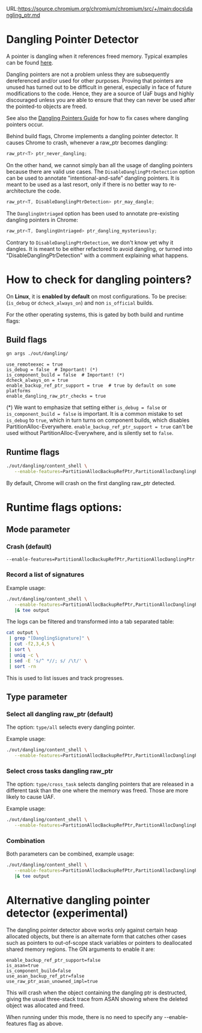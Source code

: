 URL:https://source.chromium.org/chromium/chromium/src/+/main:docs\dangling_ptr.md
# Dangling Pointer Detector

A pointer is dangling when it references freed memory. Typical examples can be
found [here](https://docs.google.com/document/d/11YYsyPF9rQv_QFf982Khie3YuNPXV0NdhzJPojpZfco/edit?resourcekey=0-h1dr1uDzZGU7YWHth5TRAQ#heading=h.wxt96wl0k0sq).

Dangling pointers are not a problem unless they are subsequently dereferenced
and/or used for other purposes. Proving that pointers are unused has turned out
to be difficult in general, especially in face of future modifications to
the code. Hence, they are a source of UaF bugs and highly discouraged unless
you are able to ensure that they can never be used after the pointed-to objects
are freed.

See also the [Dangling Pointers Guide](./dangling_ptr_guide.md) for how to fix
cases where dangling pointers occur.

Behind build flags, Chrome implements a dangling pointer detector. It causes
Chrome to crash, whenever a raw_ptr becomes dangling:
```cpp
raw_ptr<T> ptr_never_dangling;
```

On the other hand, we cannot simply ban all the usage of dangling pointers
because there are valid use cases. The `DisableDanglingPtrDetection` option can
be used to annotate "intentional-and-safe" dangling pointers. It is meant to be
used as a last resort, only if there is no better way to re-architecture the
code.
```cpp
raw_ptr<T, DisableDanglingPtrDetection> ptr_may_dangle;
```

The `DanglingUntriaged` option has been used to annotate pre-existing dangling
pointers in Chrome:
```cpp
raw_ptr<T, DanglingUntriaged> ptr_dangling_mysteriously;
```
Contrary to `DisableDanglingPtrDetection`, we don't know yet why it dangles. It
is meant to be either refactored to avoid dangling, or turned into
"DisableDanglingPtrDetection" with a comment explaining what happens.

# How to check for dangling pointers?

On **Linux**, it is **enabled by default** on most configurations.
To be precise: (`is_debug` or `dcheck_always_on`) and non `is_official` builds.

For the other operating systems, this is gated by both build and runtime flags:

## Build flags

```bash
gn args ./out/dangling/
```

```gn
use_remoteexec = true
is_debug = false  # Important! (*)
is_component_build = false  # Important! (*)
dcheck_always_on = true
enable_backup_ref_ptr_support = true  # true by default on some platforms
enable_dangling_raw_ptr_checks = true
```

(*) We want to emphasize that setting either `is_debug = false` or
`is_component_build = false` is important. It is a common mistake to set
`is_debug` to `true`, which in turn turns on component builds, which
disables PartitionAlloc-Everywhere. `enable_backup_ref_ptr_support = true` can't
be used without PartitionAlloc-Everywhere, and is silently set to `false`.

## Runtime flags

```bash
./out/dangling/content_shell \
   --enable-features=PartitionAllocBackupRefPtr,PartitionAllocDanglingPtr
```

By default, Chrome will crash on the first dangling raw_ptr detected.

# Runtime flags options:

## Mode parameter

### Crash (default)

```bash
--enable-features=PartitionAllocBackupRefPtr,PartitionAllocDanglingPtr:mode/crash
```

### Record a list of signatures

Example usage:
```bash
./out/dangling/content_shell \
   --enable-features=PartitionAllocBackupRefPtr,PartitionAllocDanglingPtr:mode/log_only \
   |& tee output
```

The logs can be filtered and transformed into a tab separated table:
```bash
cat output \
 | grep "[DanglingSignature]" \
 | cut -f2,3,4,5 \
 | sort \
 | uniq -c \
 | sed -E 's/^ *//; s/ /\t/' \
 | sort -rn
```

This is used to list issues and track progresses.

## Type parameter
### Select all dangling raw_ptr (default)

The option: `type/all` selects every dangling pointer.

Example usage:
```bash
./out/dangling/content_shell \
   --enable-features=PartitionAllocBackupRefPtr,PartitionAllocDanglingPtr:type/all
```

### Select cross tasks dangling raw_ptr

The option: `type/cross_task` selects dangling pointers that are released in a
different task than the one where the memory was freed. Those are more likely to
cause UAF.

Example usage:
```bash
./out/dangling/content_shell \
   --enable-features=PartitionAllocBackupRefPtr,PartitionAllocDanglingPtr:type/cross_task
```

### Combination

Both parameters can be combined, example usage:
```bash
./out/dangling/content_shell \
   --enable-features=PartitionAllocBackupRefPtr,PartitionAllocDanglingPtr:mode/log_only/type/cross_task \
   |& tee output
```

# Alternative dangling pointer detector (experimental)

The dangling pointer detector above works only against certain heap allocated
objects, but there is an alternate form that catches other cases such as
pointers to out-of-scope stack variables or pointers to deallocated shared
memory regions. The GN arguments to enable it are:

```gn
enable_backup_ref_ptr_support=false
is_asan=true
is_component_build=false
use_asan_backup_ref_ptr=false
use_raw_ptr_asan_unowned_impl=true
```

This will crash when the object containing the dangling ptr is destructed,
giving the usual three-stack trace from ASAN showing where the deleted object
was allocated and freed.

When running under this mode, there is no need to specify any --enable-features
flag as above.
